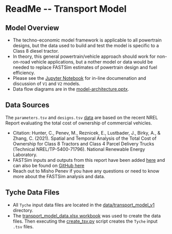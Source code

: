 # ReadMe -- Transport Model

## Model Overview
- The techno-economic model framework is applicable to all powertrain designs, but the data used to build and test the 
model is specific to a Class 8 diesel tractor. 
- In theory, this general powertrain/vehicle approach should work for non-on-road vehicle applications, but
a nother model or data would be needed to replace FASTSim estimates of powertrain design and fuel efficiency. 
- Please see the [Jupyter Notebook](transport_model.ipynb) for in-line documenation and discussion of `V1` and `V2` models. 
- Data flow diagrams are in the [model-architecture.pptx](./data/transport_model_v1/model-architecture.pptx).

## Data Sources
The `parameters.tsv` and `designs.tsv` [data](./data/transport_model_v1) are based on the recent NREL Report evaluating the total cost of ownership of commercial vehicles. 
- Citation: Hunter, C., Penev, M., Reznicek, E., Lustbader, J., Birky, A., & Zhang, C. (2021). Spatial and Temporal Analysis of the Total Cost of Ownership for Class 8 
Tractors and Class 4 Parcel Delivery Trucks (Technical NREL/TP-5400-71796). National Renewable Energy Laboratory.
- FASTSim inputs and outputs from this report have been added [here](./data/transport_model_v1/fastsim-data/) and can also be found on [GitHub here](https://github.nrel.gov/SERA/market-segmentation/blob/master/FASTSim/fastsim-python-outputs/FASTSimPyOutputs.csv)
- Reach out to Misho Penev if you have any questions or need to know more about the FASTSim analysis and data.

## Tyche Data Files
- All `Tyche` input data files are located in the [data/transport_model_v1](./data/transport_model_v1) directory. 
- The [transport_model_data.xlsx workbook](./data/transport_model_v1/transport_model_data.xlsx) was used to create the data files. 
Then executing the [create_tsv.py](./data/transport_model_v1/create_tsv.py) script creates the `Tyche` input `.tsv` files.